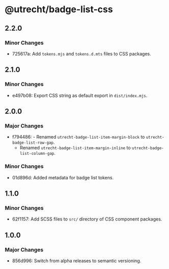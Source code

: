 # @utrecht/badge-list-css

## 2.2.0

### Minor Changes

- 725617a: Add `tokens.mjs` and `tokens.d.mts` files to CSS packages.

## 2.1.0

### Minor Changes

- e497b08: Export CSS string as default export in `dist/index.mjs`.

## 2.0.0

### Major Changes

- f794486: - Renamed `utrecht-badge-list-item-margin-block` to `utrecht-badge-list-row-gap`.
  - Renamed `utrecht-badge-list-item-margin-inline` to `utrecht-badge-list-column-gap`.

### Minor Changes

- 01d896d: Added metadata for badge list tokens.

## 1.1.0

### Minor Changes

- 62f1157: Add SCSS files to `src/` directory of CSS component packages.

## 1.0.0

### Major Changes

- 856d996: Switch from alpha releases to semantic versioning.
